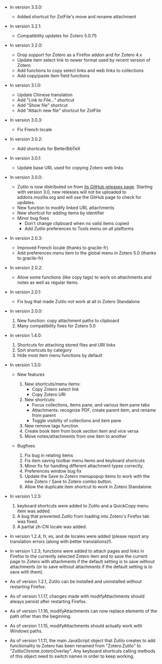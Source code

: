 * In version 3.3.0:

    + Added shortcut for ZotFile's move and rename attachment

* In version 3.2.1:

    + Compatibility updates for Zotero 5.0.75

* In version 3.2.0:

    + Drop support for Zotero as a Firefox addon and for Zotero 4.x
    + Update item select link to newer format used by recent version of Zotero
    + Add functions to copy select links and web links to collections
    + Add copy/paste item field functions

* In version 3.1.0:

    + Update Chinese translation
    + Add "Link to File..." shortcut
    + Add "Show file" shortcut
    + Add "Attach new file" shortcut for ZotFile

* In version 3.0.3:

	+ Fix French locale

* In version 3.0.2:

	+ Add shortcuts for BetterBibTeX

* In version 3.0.1:

	+ Update base URL used for copying Zotero web links

* In version 3.0.0:

    + Zutilo is now distributed on from [its GitHub releases page](https://github.com/willsalmanj/zutilo/releases). Starting with version 3.0, new releases will not be uploaded to addons.mozilla.org and will use the GitHub page to check for updates.
    + New function to modify linked URL attachments
    + New shortcut for adding items by identifier
    + Minor bug fixes
        - Don't change clipboard when no valid items copied
        - Add Zutilo preferences to Tools menu on all platforms

* In version 2.0.3:

    + Improved French locale (thanks to gracile-fr)
    + Add preferences menu item to the global menu in Zotero 5.0 (thanks to gracile-fr)

* In version 2.0.2:

	+ Allow some functions (like copy tags) to work on attachments and notes as well as regular items.

* In version 2.0.1:

    + Fix bug that made Zutilo not work at all in Zotero Standalone

* In version 2.0.0:

	1. New function: copy attachment paths to clipboard
	2. Many compatibility fixes for Zotero 5.0

* In version 1.4.0:

    1. Shortcuts for attaching stored files and URI links
    2. Sort shortcuts by category
    3. Hide most item menu functions by default

* In version 1.3.0:

  - New features

	1. New shortcuts/menu items:
		- Copy Zotero select link
		- Copy Zotero URI
	2. New shortcuts:
		- Focus collections, items pane, and various item pane tabs
		- Attachments: recognize PDF, create parent item, and rename from parent
		- Toggle visiblity of collections and item pane
	3. New remove tags function
	4. Create book item from book section item and vice versa
	5. Move notes/attachments from one item to another

  - Bugfixes

	1. Fix bug in relating items 
	2. Fix item saving toolbar menu items and keyboard shortcuts 
	3. Minor fix for handling different attachment types correctly. 
	4. Preferences window bug fix
	5. Update the Save to Zotero menupopup items to work with the new Zotero / Save to Zotero combo button.
	6. Allow the duplicate item shortcut to work in Zotero Standalone.

* In version 1.2.5: 

    1. keyboard shortcuts were added to Zutilo and a QuickCopy menu item was added.
    2. A bug that prevented Zutilo from loading into Zotero's Firefox tab was fixed.
    3. A partial zh-CN locale was added.

* In version 1.2.4, fr, es, and de locales were added (please report any translation errors (along with better translations)!).

* In version 1.2.3, functions were added to attach pages and links in Firefox to the currently selected Zotero item and to save the current page to Zotero with attachments if the default setting is to save without attachments (or to save without attachments if the default setting is to save with them).

* As of version 1.2.1, Zutilo can be installed and uninstalled without restarting Firefox.

* As of version 1.1.17, changes made with modifyAttachments should always persist after restarting Firefox.

* As of version 1.1.16, modifyAttachments can now replace elements of the path other than the beginning.

* As of version 1.1.15, modifyAttachments should actually work with Windows paths.

* As of version 1.1.11, the main JavaScript object that Zutilo creates to add functionality to Zotero has been renamed from "Zotero.Zutilo" to "ZutiloChrome.zoteroOverlay".
Any keyboard shortcuts calling methods of this object need to switch names in order to keep working.

